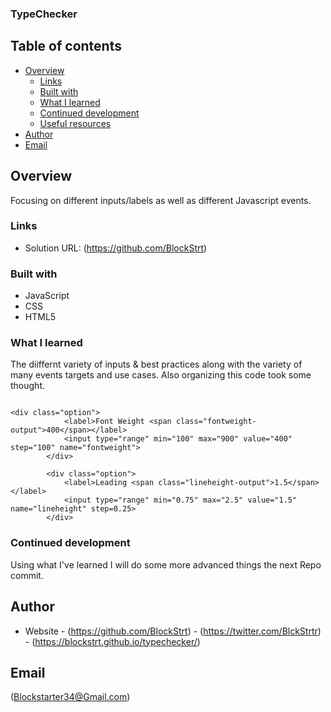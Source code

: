 ###  TypeChecker

## Table of contents

- [Overview](#overview)
  - [Links](#links)
  - [Built with](#built-with)
  - [What I learned](#what-i-learned)
  - [Continued development](#continued-development)
  - [Useful resources](#useful-resources)
- [Author](#author)
- [Email](#email)

## Overview
 Focusing on different inputs/labels as well as different Javascript events.


### Links

- Solution URL: (https://github.com/BlockStrt)


### Built with

- JavaScript
- CSS 
- HTML5

### What I learned
The diiffernt variety of inputs & best practices along with the variety
of many events targets and use cases. Also organizing this code took some
thought. 


``` Different uses of inputs

<div class="option">
            <label>Font Weight <span class="fontweight-output">400</span></label>
            <input type="range" min="100" max="900" value="400" step="100" name="fontweight">
        </div>

        <div class="option">
            <label>Leading <span class="lineheight-output">1.5</span></label>
            <input type="range" min="0.75" max="2.5" value="1.5" name="lineheight" step=0.25>
        </div>
```

### Continued development
Using what I've learned I will do some more advanced things the next Repo commit.


## Author

- Website - (https://github.com/BlockStrt)
          - (https://twitter.com/BlckStrtr)
          - (https://blockstrt.github.io/typechecker/)

## Email
(Blockstarter34@Gmail.com)
